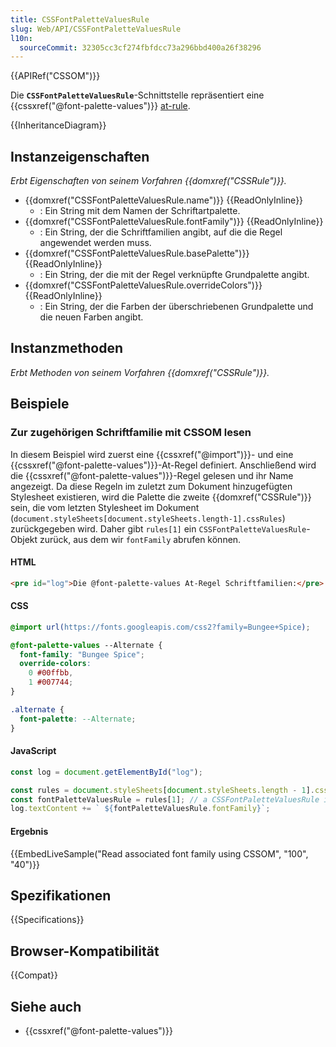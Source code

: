 ```yaml
---
title: CSSFontPaletteValuesRule
slug: Web/API/CSSFontPaletteValuesRule
l10n:
  sourceCommit: 32305cc3cf274fbfdcc73a296bbd400a26f38296
---
```


{{APIRef("CSSOM")}}

Die **`CSSFontPaletteValuesRule`**-Schnittstelle repräsentiert eine {{cssxref("@font-palette-values")}} [at-rule](/de/docs/Web/CSS/At-rule).

{{InheritanceDiagram}}

## Instanzeigenschaften

_Erbt Eigenschaften von seinem Vorfahren {{domxref("CSSRule")}}._

- {{domxref("CSSFontPaletteValuesRule.name")}} {{ReadOnlyInline}}
  - : Ein String mit dem Namen der Schriftartpalette.
- {{domxref("CSSFontPaletteValuesRule.fontFamily")}} {{ReadOnlyInline}}
  - : Ein String, der die Schriftfamilien angibt, auf die die Regel angewendet werden muss.
- {{domxref("CSSFontPaletteValuesRule.basePalette")}} {{ReadOnlyInline}}
  - : Ein String, der die mit der Regel verknüpfte Grundpalette angibt.
- {{domxref("CSSFontPaletteValuesRule.overrideColors")}} {{ReadOnlyInline}}
  - : Ein String, der die Farben der überschriebenen Grundpalette und die neuen Farben angibt.

## Instanzmethoden

_Erbt Methoden von seinem Vorfahren {{domxref("CSSRule")}}._

## Beispiele

### Zur zugehörigen Schriftfamilie mit CSSOM lesen

In diesem Beispiel wird zuerst eine {{cssxref("@import")}}- und eine {{cssxref("@font-palette-values")}}-At-Regel definiert. Anschließend wird die {{cssxref("@font-palette-values")}}-Regel gelesen und ihr Name angezeigt. Da diese Regeln im zuletzt zum Dokument hinzugefügten Stylesheet existieren, wird die Palette die zweite {{domxref("CSSRule")}} sein, die vom letzten Stylesheet im Dokument (`document.styleSheets[document.styleSheets.length-1].cssRules`) zurückgegeben wird. Daher gibt `rules[1]` ein `CSSFontPaletteValuesRule`-Objekt zurück, aus dem wir `fontFamily` abrufen können.

#### HTML

```html
<pre id="log">Die @font-palette-values At-Regel Schriftfamilien:</pre>
```

#### CSS

```css
@import url(https://fonts.googleapis.com/css2?family=Bungee+Spice);

@font-palette-values --Alternate {
  font-family: "Bungee Spice";
  override-colors:
    0 #00ffbb,
    1 #007744;
}

.alternate {
  font-palette: --Alternate;
}
```

#### JavaScript

```js
const log = document.getElementById("log");

const rules = document.styleSheets[document.styleSheets.length - 1].cssRules;
const fontPaletteValuesRule = rules[1]; // a CSSFontPaletteValuesRule interface
log.textContent += ` ${fontPaletteValuesRule.fontFamily}`;
```

#### Ergebnis

{{EmbedLiveSample("Read associated font family using CSSOM", "100", "40")}}

## Spezifikationen

{{Specifications}}

## Browser-Kompatibilität

{{Compat}}

## Siehe auch

- {{cssxref("@font-palette-values")}}
